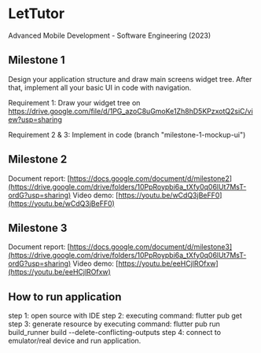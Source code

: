 # LetTutor
Advanced Mobile Development - Software Engineering (2023)

## Milestone 1
Design your application structure and draw main screens widget tree. After that, implement all your basic UI in code with navigation.

Requirement 1: Draw your widget tree on https://drive.google.com/file/d/1PG_azoC8uGmoKe1Zh8hD5KPzxotQ2siC/view?usp=sharing

Requirement 2 & 3: Implement in code (branch "milestone-1-mockup-ui")

## Milestone 2

Document report: [https://docs.google.com/document/d/milestone2](https://drive.google.com/drive/folders/10PpRoypbi6a_tXfy0q06lUt7MsT-ordG?usp=sharing)
Video demo: [https://youtu.be/wCdQ3jBeFF0](https://youtu.be/wCdQ3jBeFF0)

## Milestone 3

Document report: [https://docs.google.com/document/d/milestone3](https://drive.google.com/drive/folders/10PpRoypbi6a_tXfy0q06lUt7MsT-ordG?usp=sharing)
Video demo: [https://youtu.be/eeHCjlROfxw](https://youtu.be/eeHCjlROfxw)

## How to run application

step 1: open source with IDE
step 2: executing command: 
    flutter pub get
step 3: generate resource by executing command: 
    flutter pub run build_runner build --delete-conflicting-outputs
step 4: connect to emulator/real device and run application.